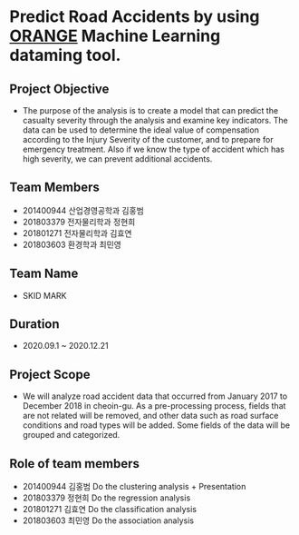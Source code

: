 # Predict Road Accidents by using [ORANGE](https://orangedatamining.com/) Machine Learning dataming tool.

## Project Objective
-   The purpose of the analysis is to create a model that can predict the casualty severity through the analysis and examine key indicators. The data can be used to determine the ideal value of compensation according to the Injury Severity of the customer, and to prepare for emergency treatment. Also if we know the type of accident which has high severity, we can prevent additional accidents.

## Team Members

- 201400944 산업경영공학과 김홍범
- 201803379 전자물리학과 정현희
- 201801271 전자물리학과 김효연
- 201803603 환경학과 최민영

## Team Name

- SKID MARK

## Duration

- 2020.09.1 ~ 2020.12.21

## Project Scope
-  We will analyze road accident data that occurred from January 2017 to December 2018 in  cheoin-gu. As a pre-processing process, fields that are not related will be removed, and other data such as road surface conditions and road types will be added. Some fields of the data will be grouped and categorized.

## Role of team members
- 201400944 김홍범	Do the clustering analysis + Presentation
- 201803379 정현희	Do the regression analysis
- 201801271 김효연	Do the classification analysis
- 201803603 최민영	Do the association analysis
